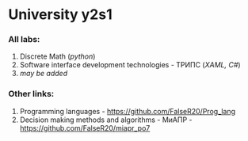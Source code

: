 # University y2s1

### All labs:
1. Discrete Math (_python_)
2. Software interface development technologies - ТРИПС (_XAML, C#_)
3. _may be added_

### Other links:
1. Programming languages - https://github.com/FalseR20/Prog_lang
2. Decision making methods and algorithms - МиАПР - https://github.com/FalseR20/miapr_po7
